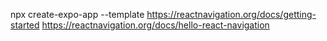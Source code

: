 npx create-expo-app --template
https://reactnavigation.org/docs/getting-started
https://reactnavigation.org/docs/hello-react-navigation